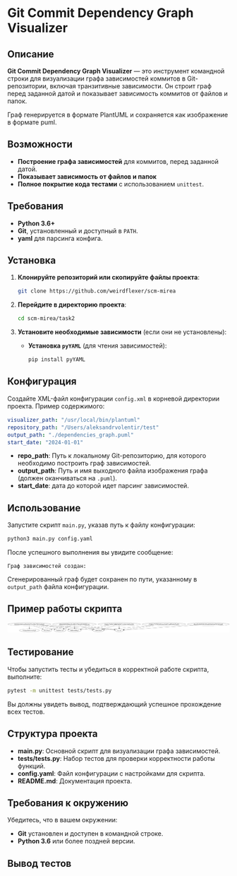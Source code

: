
# Git Commit Dependency Graph Visualizer

## Описание

**Git Commit Dependency Graph Visualizer** — это инструмент командной строки для визуализации графа зависимостей коммитов в Git-репозитории, включая транзитивные зависимости. Он строит граф перед заданной датой и показывает зависимость коммитов от файлов и папок.

Граф генерируется в формате PlantUML и сохраняется как изображение в формате puml.

## Возможности

- **Построение графа зависимостей** для коммитов, перед заданной датой.
- **Показывает зависимость от файлов и папок**
- **Полное покрытие кода тестами** с использованием `unittest`.

## Требования

- **Python 3.6+**
- **Git**, установленный и доступный в `PATH`.
- **yaml** для парсинга конфига.

## Установка

1. **Клонируйте репозиторий или скопируйте файлы проекта**:

   ```bash
   git clone https://github.com/weirdflexer/scm-mirea
   ```

2. **Перейдите в директорию проекта**:

   ```bash
   cd scm-mirea/task2
   ```

3. **Установите необходимые зависимости** (если они не установлены):
   - **Установка `pyYAML`** (для чтения зависимостей):

     ```bash
     pip install pyYAML
     ```

## Конфигурация

Создайте XML-файл конфигурации `config.xml` в корневой директории проекта. Пример содержимого:

```yaml
visualizer_path: "/usr/local/bin/plantuml"
repository_path: "/Users/aleksandrvolentir/test"
output_path: "./dependencies_graph.puml"
start_date: "2024-01-01"
```

- **repo_path**: Путь к локальному Git-репозиторию, для которого необходимо построить граф зависимостей.
- **output_path**: Путь и имя выходного файла изображения графа (должен оканчиваться на `.puml`).
- **start_date**: дата до которой идет парсинг зависимостей.

## Использование

Запустите скрипт `main.py`, указав путь к файлу конфигурации:

```bash
python3 main.py config.yaml
```

После успешного выполнения вы увидите сообщение:

```
Граф зависимостей создан:
```

Сгенерированный граф будет сохранен по пути, указанному в `output_path` файла конфигурации.

## Пример работы скрипта

![alt text](image.png)

## Тестирование

Чтобы запустить тесты и убедиться в корректной работе скрипта, выполните:

```bash
pytest -m unittest tests/tests.py
```

Вы должны увидеть вывод, подтверждающий успешное прохождение всех тестов.

## Структура проекта

- **main.py**: Основной скрипт для визуализации графа зависимостей.
- **tests/tests.py**: Набор тестов для проверки корректности работы функций.
- **config.yaml**: Файл конфигурации с настройками для скрипта.
- **README.md**: Документация проекта.

## Требования к окружению

Убедитесь, что в вашем окружении:

- **Git** установлен и доступен в командной строке.
- **Python 3.6** или более поздней версии.

## Вывод тестов
```

